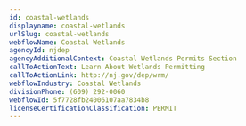 ```yaml
---
id: coastal-wetlands
displayname: coastal-wetlands
urlSlug: coastal-wetlands
webflowName: Coastal Wetlands
agencyId: njdep
agencyAdditionalContext: Coastal Wetlands Permits Section
callToActionText: Learn About Wetlands Permitting
callToActionLink: http://nj.gov/dep/wrm/
webflowIndustry: Coastal Wetlands
divisionPhone: (609) 292-0060
webflowId: 5f7728fb24006107aa7834b8
licenseCertificationClassification: PERMIT
---
```

